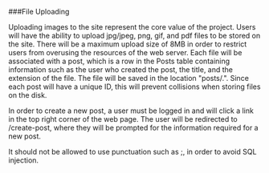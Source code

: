 ###File Uploading

Uploading images to the site represent the core value of the project. Users will have the ability to upload jpg/jpeg, 
png, gif, and pdf files to be stored on the site. There will be a maximum upload size of 8MB in order to restrict users
from overusing the resources of the web server. Each file will be associated with a post, which is a row in the Posts
table containing information such as the user who created the post, the title, and the extension of the file. The file
will be saved in the location "posts/<postid>.<ext>". Since each post will have a unique ID, this will prevent
collisions when storing files on the disk.

In order to create a new post, a user must be logged in and will click a link in the top right corner of the web page.
The user will be redirected to /create-post, where they will be prompted for the information required for a new post.

It should not be allowed to use punctuation such as ;, in order to avoid SQL injection.